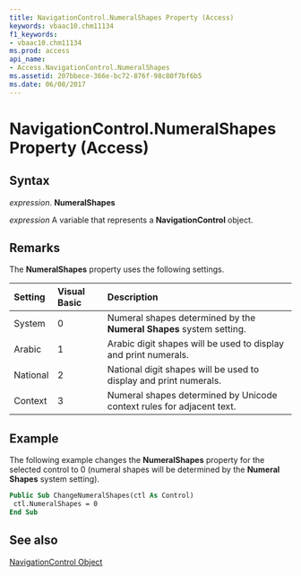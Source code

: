 ```yaml
---
title: NavigationControl.NumeralShapes Property (Access)
keywords: vbaac10.chm11134
f1_keywords:
- vbaac10.chm11134
ms.prod: access
api_name:
- Access.NavigationControl.NumeralShapes
ms.assetid: 207bbece-366e-bc72-876f-98c80f7bf6b5
ms.date: 06/08/2017
---
```



# NavigationControl.NumeralShapes Property (Access)





## Syntax

 _expression_. **NumeralShapes**

 _expression_ A variable that represents a **NavigationControl** object.


## Remarks

The  **NumeralShapes** property uses the following settings.



|**Setting**|**Visual Basic**|**Description**|
|:-----|:-----|:-----|
|System|0|Numeral shapes determined by the  **Numeral Shapes** system setting.|
|Arabic|1|Arabic digit shapes will be used to display and print numerals.|
|National|2|National digit shapes will be used to display and print numerals.|
|Context|3|Numeral shapes determined by Unicode context rules for adjacent text.|

## Example

The following example changes the  **NumeralShapes** property for the selected control to 0 (numeral shapes will be determined by the **Numeral Shapes** system setting).


```vb
Public Sub ChangeNumeralShapes(ctl As Control) 
 ctl.NumeralShapes = 0 
End Sub
```


## See also


[NavigationControl Object](Access.NavigationControl.md)

